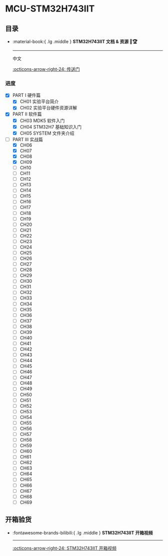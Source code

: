 # MCU-STM32H743IIT

## 目录

<div class="grid cards" markdown>

-   :material-book:{ .lg .middle } __STM32H743IIT 文档 & 资源 🎯🏆__

    ---

    中文

    [:octicons-arrow-right-24: <a href="http://www.openedv.com/docs/boards/stm32/zdyz_stm32h743_apollo.html" target="_blank"> 传送门 </a>](#)

</div>

### 进度
- [x] PART I 硬件篇
    - [x] CH01 实验平台简介
    - [x] CH02 实验平台硬件资源详解
- [x] PART II 软件篇
    - [x] CH03 MDK5 软件入门
    - [x] CH04 STM32H7 基础知识入门
    - [x] CH05 SYSTEM 文件夹介绍
- [ ] PART III 实战篇
    - [x] CH06
    - [x] CH07
    - [x] CH08
    - [x] CH09
    - [ ] CH10
    - [ ] CH11
    - [ ] CH12
    - [ ] CH13
    - [ ] CH14
    - [ ] CH15
    - [ ] CH16
    - [ ] CH17
    - [ ] CH18
    - [ ] CH19
    - [ ] CH20
    - [ ] CH21
    - [ ] CH22
    - [ ] CH23
    - [ ] CH24
    - [ ] CH25
    - [ ] CH26
    - [ ] CH27
    - [ ] CH28
    - [ ] CH29
    - [ ] CH30
    - [ ] CH31
    - [ ] CH32
    - [ ] CH33
    - [ ] CH34
    - [ ] CH35
    - [ ] CH36
    - [ ] CH37
    - [ ] CH38
    - [ ] CH39
    - [ ] CH40
    - [ ] CH41
    - [ ] CH42
    - [ ] CH43
    - [ ] CH44
    - [ ] CH45
    - [ ] CH46
    - [ ] CH47
    - [ ] CH48
    - [ ] CH49
    - [ ] CH50
    - [ ] CH51
    - [ ] CH52
    - [ ] CH53
    - [ ] CH54
    - [ ] CH55
    - [ ] CH56
    - [ ] CH57
    - [ ] CH58
    - [ ] CH59
    - [ ] CH60
    - [ ] CH61
    - [ ] CH62
    - [ ] CH63
    - [ ] CH64
    - [ ] CH65
    - [ ] CH66
    - [ ] CH67
    - [ ] CH68
    - [ ] CH69

## 开箱验货

<div class="grid cards" markdown>

-   :fontawesome-brands-bilibili:{ .lg .middle } __STM32H743IIT 开箱视频__

    ---

    [:octicons-arrow-right-24: <a href="https://www.bilibili.com/video/BV11f4y1v7xg/?vd_source=5a427660f0337fedc22d4803661d493f" target="_blank"> STM32H743IIT 开箱视频 </a>](#)

</div>